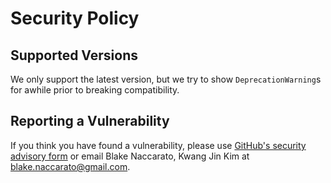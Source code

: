 # Security Policy

## Supported Versions

We only support the latest version, but we try to show `DeprecationWarning`s for awhile prior to breaking compatibility.

## Reporting a Vulnerability

If you think you have found a vulnerability, please use [GitHub's security advisory form](<https://github.com/softboiler/boilercore/security/advisories/new>) or email Blake Naccarato, Kwang Jin Kim at <blake.naccarato@gmail.com>.
